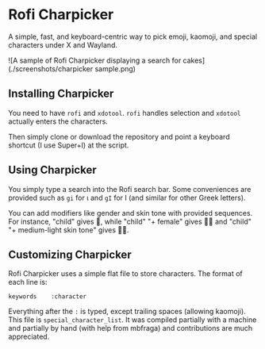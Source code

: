 # Rofi Charpicker
A simple, fast, and keyboard-centric way to pick emoji, kaomoji, and special characters
under X and Wayland.

![A sample of Rofi Charpicker displaying a search for cakes](./screenshots/charpicker sample.png)

## Installing Charpicker

You need to have `rofi` and `xdotool`. `rofi` handles selection and `xdotool` actually
enters the characters.

Then simply clone or download the repository and point a keyboard shortcut (I use Super+I)
at the script.

## Using Charpicker

You simply type a search into the Rofi search bar. Some conveniences are provided such
as `gi` for ι and `gI` for Ι (and similar for other Greek letters).

You can add modifiers like gender and skin tone with provided sequences. For instance,
"child" gives 🧒, while "child" "+ female" gives 🧒‍♀️ and "child" "+ medium-light
skin tone" gives 🧒‍🏼.

## Customizing Charpicker

Rofi Charpicker uses a simple flat file to store characters. The format of each line is:

```text
keywords    :character
```

Everything after the `:` is typed, except trailing spaces (allowing kaomoji).
This file is `special_character_list`. It was compiled partially with a machine
and partially by hand (with help from mbfraga) and contributions are much appreciated.

